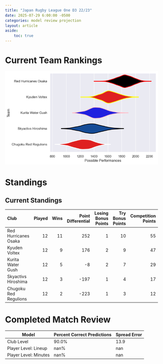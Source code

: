 ```yaml
---  
title: "Japan Rugby League One D3 22/23"  
date: 2025-07-29 6:00:00 -0500  
categories: model review projection  
layout: article  
aside:  
    toc: true  
---
```

# Current Team Rankings


![Club Rankings](plots/rankings_Japan_Rugby_League_One_D3_2223.png)
# Standings

## Current Standings


| Club                  |   Played |   Wins |   Point Differential |   Losing Bonus Points |   Try Bonus Points |   Competition Points |
|:----------------------|---------:|-------:|---------------------:|----------------------:|-------------------:|---------------------:|
| Red Hurricanes Osaka  |       12 |     11 |                  252 |                     1 |                 10 |                   55 |
| Kyuden Voltex         |       12 |      9 |                  176 |                     2 |                  9 |                   47 |
| Kurita Water Gush     |       12 |      5 |                   -8 |                     2 |                  7 |                   29 |
| Skyactivs Hiroshima   |       12 |      3 |                 -197 |                     1 |                  4 |                   17 |
| Chugoku Red Regulions |       12 |      2 |                 -223 |                     1 |                  3 |                   12 |



# Completed Match Review


| Model | Percent Correct Predictions | Spread Error |
| ------ | ------ | ------ |
| Club Level | 90.0% | 13.9 |
| Player Level: Lineup | nan% | nan |
| Player Level: Minutes | nan% | nan |

